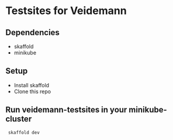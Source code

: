 # Testsites for Veidemann

## Dependencies
- skaffold
- minikube

## Setup
 - Install skaffold
 - Clone this repo

## Run veidemann-testsites in your minikube-cluster
```
 skaffold dev 
```
